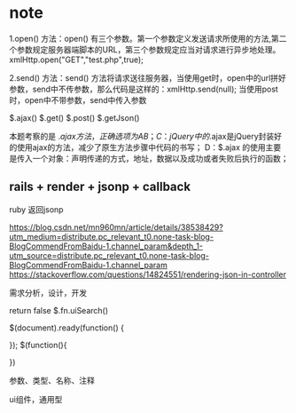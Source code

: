 # note

1.open() 方法：open() 有三个参数。第一个参数定义发送请求所使用的方法,第二个参数规定服务器端脚本的URL，第三个参数规定应当对请求进行异步地处理。xmlHttp.open("GET","test.php",true);

2.send() 方法：send() 方法将请求送往服务器，当使用get时，open中的url拼好参数，send中不传参数，那么代码是这样的：xmlHttp.send(null); 当使用post时，open中不带参数，send中传入参数

$.ajax()
$.get()
$.post()
$.getJson()

本题考察的是 $.ajax 方法，正确选项为AB；
C：jQuery中的$.ajax是jQuery封装好的使用ajax的方法，减少了原生方法步骤中代码的书写；
D：$.ajax 的使用主要是传入一个对象：声明传递的方式，地址，数据以及成功或者失败后执行的函数；

## rails + render + jsonp  + callback

ruby 返回jsonp

<https://blog.csdn.net/mn960mn/article/details/38538429?utm_medium=distribute.pc_relevant_t0.none-task-blog-BlogCommendFromBaidu-1.channel_param&depth_1-utm_source=distribute.pc_relevant_t0.none-task-blog-BlogCommendFromBaidu-1.channel_param>
<https://stackoverflow.com/questions/14824551/rendering-json-in-controller>

需求分析，设计，开发

return false
$.fn.uiSearch()

$(document).ready(function() {

});
$(function(){

})

参数、类型、名称、注释

ui组件，通用型
